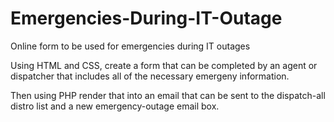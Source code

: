 # Emergencies-During-IT-Outage
Online form to be used for emergencies during IT outages

Using HTML and CSS, create a form that can be completed by an agent or dispatcher that includes all of the necessary emergeny information.

Then using PHP render that into an email that can be sent to the dispatch-all distro list and a new emergency-outage email box.
